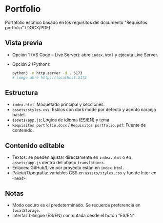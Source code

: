 # Portfolio

Portafolio estático basado en los requisitos del documento "Requisitos portfolio" (DOCX/PDF).

## Vista previa

- Opción 1 (VS Code – Live Server): abre `index.html` y ejecuta Live Server.
- Opción 2 (Python):

  ```bash
  python3 -m http.server -d . 5173
  # luego abre http://localhost:5173
  ```

## Estructura

- `index.html`: Maquetado principal y secciones.
- `assets/styles.css`: Estilos con dark mode por defecto y acento naranja pastel.
- `assets/app.js`: Lógica de idioma (ES/EN) y tema.
- `Requisitos portfolio.docx` / `Requisitos portfolio.pdf`: Fuente de contenido.

## Contenido editable

- Textos: se pueden ajustar directamente en `index.html` o en `assets/app.js` dentro del objeto `translations`.
- Enlaces: GitHub/Live por proyecto están en `index.html`.
- Paleta/Tipografía: variables CSS en `assets/styles.css` y fuente Inter en `<head>`.

## Notas

- Modo oscuro es el predeterminado. Se recuerda preferencia en `localStorage`.
- Interfaz bilingüe (ES/EN) conmutada desde el botón "ES/EN".
